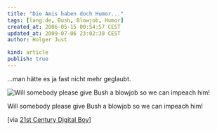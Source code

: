 ```yaml
---
title: "Die Amis haben doch Humor..."
tags: [lang:de, Bush, Blowjob, Humor]
created_at: 2006-05-15 00:54:57 CEST
updated_at: 2009-07-06 23:02:38 CEST
author: Holger Just

kind: article
publish: true
---
```


...man hätte es ja fast nicht mehr geglaubt.

<img src="/media/2006/bush-bj.jpg" alt="Will somebody please give Bush a blowjob so we can impeach him!" class="center" />

Will somebody please give Bush a blowjob so we can impeach him!

[via [21st Century Digital Boy](http://blog.bendlin.biz/kurt/index.php?/archives/119-Will-somebody-please-give-Bush-a-blowjob-....html)]